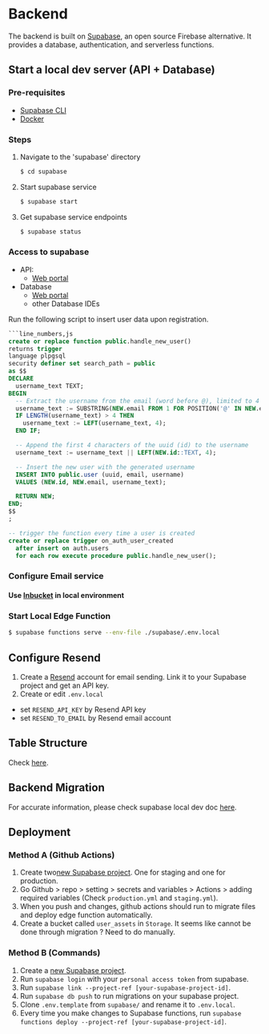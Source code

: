 # Backend
The backend is built on [Supabase](https://supabase.io/), an open source Firebase alternative. It provides a database, authentication, and serverless functions.
## Start a local dev server (API + Database)
### Pre-requisites
- [Supabase CLI](https://supabase.com/docs/guides/cli/getting-started#updating-the-supabase-cli)
- [Docker](https://docs.docker.com/get-docker/)

### Steps
1. Navigate to the 'supabase' directory
    ```sh
    $ cd supabase
    ```
1. Start supabase service
    ```sh
    $ supabase start
    ```
1. Get supabase service endpoints
    ```sh
    $ supabase status
    ```

### Access to supabase
- API:
  - [Web portal](http://localhost:54323/project/default)
- Database
  - [Web portal](http://localhost:54323/project/default)
  - other Database IDEs

Run the following script to insert user data upon registration.
```sql
```line_numbers,js
create or replace function public.handle_new_user()
returns trigger
language plpgsql
security definer set search_path = public
as $$
DECLARE
  username_text TEXT;
BEGIN
  -- Extract the username from the email (word before @), limited to 4 characters
  username_text := SUBSTRING(NEW.email FROM 1 FOR POSITION('@' IN NEW.email) - 1);
  IF LENGTH(username_text) > 4 THEN
    username_text := LEFT(username_text, 4);
  END IF;

  -- Append the first 4 characters of the uuid (id) to the username
  username_text := username_text || LEFT(NEW.id::TEXT, 4);

  -- Insert the new user with the generated username
  INSERT INTO public.user (uuid, email, username)
  VALUES (NEW.id, NEW.email, username_text);

  RETURN NEW;
END;
$$
;

-- trigger the function every time a user is created
create or replace trigger on_auth_user_created
  after insert on auth.users
  for each row execute procedure public.handle_new_user();
```

### Configure Email service
#### Use [Inbucket](http://localhost:54324) in local environment


### Start Local Edge Function
```sh
$ supabase functions serve --env-file ./supabase/.env.local
```

## Configure Resend
1. Create a [Resend](https://resend.com) account for email sending. Link it to your Supabase project and get an API key.
1. Create or edit `.env.local`
  - set `RESEND_API_KEY` by Resend API key
  - set `RESEND_TO_EMAIL` by Resend email account

## Table Structure

Check [here](https://dbdiagram.io/d/Referalah-651b7b71ffbf5169f0e71a7a).


## Backend Migration

For accurate information, please check supabase local dev doc [here](https://supabase.com/docs/guides/cli/local-development).

## Deployment


### Method A (Github Actions)

1. Create two[new Supabase project](https://supabase.com/dashboard/projects). One for staging and one for production.
2. Go Github > repo > setting > secrets and variables > Actions > adding required variables (Check `production.yml` and `staging.yml`).
3. When you push and changes, github actions should run to migrate files and deploy edge function automatically.
4. Create a bucket called `user_assets` in `Storage`. It seems like cannot be done through migration ? Need to do manually.

### Method B (Commands)

1. Create a [new Supabase project](https://supabase.com/dashboard/projects).
2. Run `supabase login` with your `personal access token` from supabase.
3. Run `supabase link --project-ref [your-supabase-project-id]`.
4. Run `supabase db push` to run migrations on your supabase project.
5. Clone `.env.template` from `supabase/` and rename it to `.env.local`.
6. Every time you make changes to Supabase functions, run `supabase functions deploy --project-ref [your-supabase-project-id]`.

